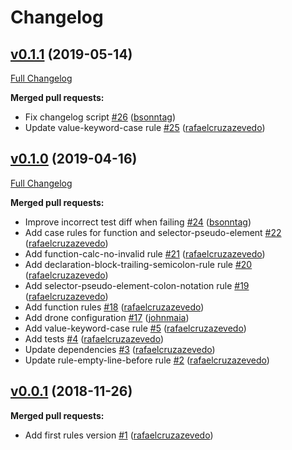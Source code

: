 # Changelog

## [v0.1.1](https://github.com/seegno-labs/stylelint-config-seegno/tree/v0.1.1) (2019-05-14)
[Full Changelog](https://github.com/seegno-labs/stylelint-config-seegno/compare/v0.1.0...v0.1.1)

**Merged pull requests:**

- Fix changelog script [\#26](https://github.com/seegno-labs/stylelint-config-seegno/pull/26) ([bsonntag](https://github.com/bsonntag))
- Update value-keyword-case rule [\#25](https://github.com/seegno-labs/stylelint-config-seegno/pull/25) ([rafaelcruzazevedo](https://github.com/rafaelcruzazevedo))

## [v0.1.0](https://github.com/seegno-labs/stylelint-config-seegno/tree/v0.1.0) (2019-04-16)
[Full Changelog](https://github.com/seegno-labs/stylelint-config-seegno/compare/v0.0.1...v0.1.0)

**Merged pull requests:**

- Improve incorrect test diff when failing [\#24](https://github.com/seegno-labs/stylelint-config-seegno/pull/24) ([bsonntag](https://github.com/bsonntag))
- Add case rules for function and selector-pseudo-element [\#22](https://github.com/seegno-labs/stylelint-config-seegno/pull/22) ([rafaelcruzazevedo](https://github.com/rafaelcruzazevedo))
- Add function-calc-no-invalid rule [\#21](https://github.com/seegno-labs/stylelint-config-seegno/pull/21) ([rafaelcruzazevedo](https://github.com/rafaelcruzazevedo))
-  Add declaration-block-trailing-semicolon-rule rule [\#20](https://github.com/seegno-labs/stylelint-config-seegno/pull/20) ([rafaelcruzazevedo](https://github.com/rafaelcruzazevedo))
- Add selector-pseudo-element-colon-notation rule [\#19](https://github.com/seegno-labs/stylelint-config-seegno/pull/19) ([rafaelcruzazevedo](https://github.com/rafaelcruzazevedo))
- Add function rules [\#18](https://github.com/seegno-labs/stylelint-config-seegno/pull/18) ([rafaelcruzazevedo](https://github.com/rafaelcruzazevedo))
- Add drone configuration [\#17](https://github.com/seegno-labs/stylelint-config-seegno/pull/17) ([johnmaia](https://github.com/johnmaia))
- Add value-keyword-case rule [\#5](https://github.com/seegno-labs/stylelint-config-seegno/pull/5) ([rafaelcruzazevedo](https://github.com/rafaelcruzazevedo))
- Add tests [\#4](https://github.com/seegno-labs/stylelint-config-seegno/pull/4) ([rafaelcruzazevedo](https://github.com/rafaelcruzazevedo))
- Update dependencies [\#3](https://github.com/seegno-labs/stylelint-config-seegno/pull/3) ([rafaelcruzazevedo](https://github.com/rafaelcruzazevedo))
- Update rule-empty-line-before rule [\#2](https://github.com/seegno-labs/stylelint-config-seegno/pull/2) ([rafaelcruzazevedo](https://github.com/rafaelcruzazevedo))

## [v0.0.1](https://github.com/seegno-labs/stylelint-config-seegno/tree/v0.0.1) (2018-11-26)
**Merged pull requests:**

- Add first rules version [\#1](https://github.com/seegno-labs/stylelint-config-seegno/pull/1) ([rafaelcruzazevedo](https://github.com/rafaelcruzazevedo))



